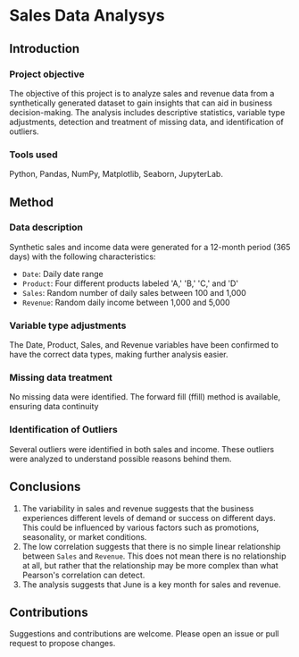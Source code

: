 # Sales Data Analysys

## Introduction

### Project objective
The objective of this project is to analyze sales and revenue data from a synthetically generated dataset to gain insights that can aid in business decision-making. The analysis includes descriptive statistics, variable type adjustments, detection and treatment of missing data, and identification of outliers.

### Tools used
Python, Pandas, NumPy, Matplotlib, Seaborn, JupyterLab.

## Method
### Data description
Synthetic sales and income data were generated for a 12-month period (365 days) with the following characteristics:
- `Date`: Daily date range
- `Product`: Four different products labeled 'A,' 'B,' 'C,' and 'D'
- `Sales`: Random number of daily sales between 100 and 1,000
- `Revenue`: Random daily income between 1,000 and 5,000

### Variable type adjustments
The Date, Product, Sales, and Revenue variables have been confirmed to have the correct data types, making further analysis easier.

### Missing data treatment
No missing data were identified. The forward fill (ffill) method is available, ensuring data continuity

### Identification of Outliers
Several outliers were identified in both sales and income. These outliers were analyzed to understand possible reasons behind them.

## Conclusions
1. The variability in sales and revenue suggests that the business experiences different levels of demand or success on different days. This could be influenced by various factors such as promotions, seasonality, or market conditions.
2. The low correlation suggests that there is no simple linear relationship between `Sales` and `Revenue`. This does not mean there is no relationship at all, but rather that the relationship may be more complex than what Pearson's correlation can detect.
3. The analysis suggests that June is a key month for sales and revenue.

## Contributions
Suggestions and contributions are welcome. Please open an issue or pull request to propose changes.
    

